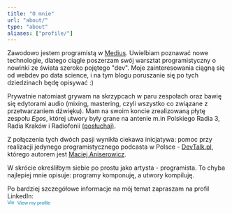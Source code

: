 ```yaml
---
title: "O mnie"
url: "about/"
type: "about"
aliases: ["profile/"]
---
```


Zawodowo jestem programistą w [Medius](http://www.mediusflow.com/en).
Uwielbiam poznawać nowe technologie, dlatego ciągle poszerzam swój warsztat programistyczny o nowinki ze świata szeroko pojętego "dev".
Moje zainteresowania ciągną się od webdev po data science, i na tym blogu poruszanie się po tych dziedzinach będę opisywać :)

Prywatnie natomiast grywam na skrzypcach w paru zespołach oraz bawię się edytorami audio (mixing, mastering, czyli wszystko co związane z przetwarzaniem dźwięku). Mam na swoim koncie zrealizowaną płytę zespołu _Egos_, której utwory były grane na antenie m.in Polskiego Radia 3, Radia Kraków i Radiofonii [(posłuchaj)](https://www.youtube.com/watch?v=n6HWnGmQ3z0).

Z połączenia tych dwóch pasji wynikła ciekawa inicjatywa: pomoc przy realizacji jedynego programistycznego podcasta w Polsce - [DevTalk.pl](http://devtalk.pl), którego autorem jest [Maciej Aniserowicz](http://www.maciejaniserowicz.com).

W skrócie określiłbym siebie po prostu jako artysta - programista. To chyba najlepiej mnie opisuje: programy komponuję, a utwory kompiluję.

Po bardziej szczegółowe informacje na mój temat zapraszam na profil LinkedIn:    
<a href="http://pl.linkedin.com/pub/krzysztof-%C5%9Bmigiel/a5/197/701" style="text-decoration:none;"><span style="font: 80% Arial,sans-serif; color:#0783B6;"><img src="https://static.licdn.com/scds/common/u/img/webpromo/btn_in_20x15.png" width="20" height="15" alt="View Krzysztof Śmigiel's LinkedIn profile" style="vertical-align:middle;" border="0">&nbsp;View my profile</span></a>



